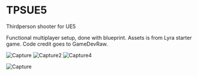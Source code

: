 # TPSUE5
 Thirdperson shooter for UE5
 
 Functional multiplayer setup, done with blueprint. Assets is from Lyra starter game. Code credit goes to GameDevRaw. 


![Capture](https://user-images.githubusercontent.com/2607194/183503793-4c0afbbf-0729-4b92-8d5a-a663752ed661.PNG)
![Capture2](https://user-images.githubusercontent.com/2607194/183503813-3f65b468-b853-4d5e-80b3-e8ad99859ca2.PNG)
![Capture4](https://user-images.githubusercontent.com/2607194/183503829-daa74fac-cb8e-4664-842e-d40649b6c290.PNG)

![Capture](https://user-images.githubusercontent.com/2607194/184030838-be89d165-1abf-4e55-bd55-b4d684e07150.JPG)

